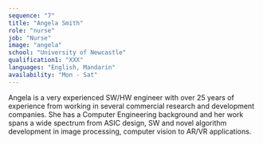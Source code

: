 ```yaml
---
sequence: "7"
title: "Angela Smith"
role: "nurse"
job: "Nurse"
image: "angela"
school: "University of Newcastle"
qualification1: "XXX"
languages: "English, Mandarin"
availability: "Mon - Sat"
---
```


Angela is a very experienced SW/HW engineer with over 25 years of experience from 
working in several commercial research and development companies. She has a 
Computer Engineering background and her work spans a wide spectrum from ASIC 
design, SW and novel algorithm development in image processing, computer vision 
to AR/VR applications. 